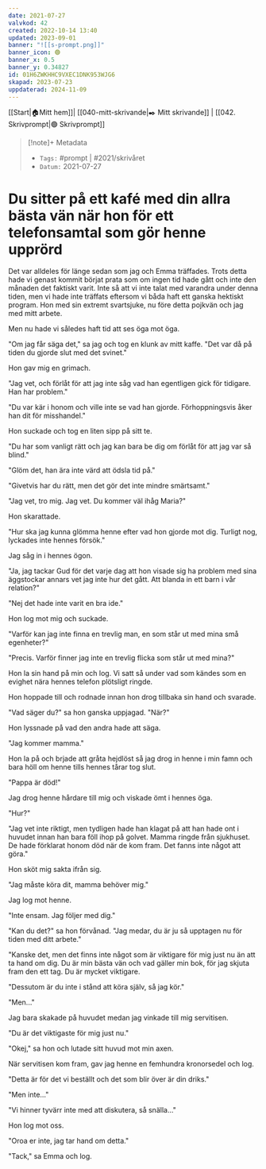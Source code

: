 ```yaml
---
date: 2021-07-27
valvkod: 42
created: 2022-10-14 13:40
updated: 2023-09-01
banner: "![[s-prompt.png]]"
banner_icon: 🟢
banner_x: 0.5
banner_y: 0.34827
id: 01H6ZWKHHC9VXEC1DNK953WJG6
skapad: 2023-07-23
uppdaterad: 2024-11-09
---
```

[[Start|🏠Mitt hem]]| [[040-mitt-skrivande|✒️ Mitt skrivande]] | [[042. Skrivprompt|🟢 Skrivprompt]]

> [!note]+ Metadata
> * `Tags:`  #prompt | #2021/skrivåret 
> * `Datum:` 2021-07-27

# Du sitter på ett kafé med din allra bästa vän när hon för ett telefonsamtal som gör henne upprörd

Det var alldeles för länge sedan som jag och Emma träffades. Trots detta hade vi genast kommit börjat prata som om ingen tid hade gått och inte den månaden det faktiskt varit. Inte så att vi inte talat med varandra under denna tiden, men vi hade inte träffats eftersom vi båda haft ett ganska hektiskt program. Hon med sin extremt svartsjuke, nu före detta pojkvän och jag med mitt arbete.

Men nu hade vi således haft tid att ses öga mot öga.

"Om jag får säga det," sa jag och tog en klunk av mitt kaffe. "Det var då på tiden du gjorde slut med det svinet."

Hon gav mig en grimach.

"Jag vet, och förlåt för att jag inte såg vad han egentligen gick för tidigare. Han har problem."

"Du var kär i honom och ville inte se vad han gjorde. Förhoppningsvis åker han dit för misshandel."

Hon suckade och tog en liten sipp på sitt te.

"Du har som vanligt rätt och jag kan bara be dig om förlåt för att jag var så blind."

"Glöm det, han ära inte värd att ödsla tid på."

"Givetvis har du rätt, men det gör det inte mindre smärtsamt."

"Jag vet, tro mig. Jag vet. Du kommer väl ihåg Maria?"

Hon skarattade.

"Hur ska jag kunna glömma henne efter vad hon gjorde mot dig. Turligt nog, lyckades inte hennes försök."

Jag såg in i hennes ögon.

"Ja, jag tackar Gud för det varje dag att hon visade sig ha problem med sina äggstockar annars vet jag inte hur det gått. Att blanda in ett barn i vår relation?"

"Nej det hade inte varit en bra ide."

Hon log mot mig och suckade.

"Varför kan jag inte finna en trevlig man, en som står ut med mina små egenheter?"

"Precis. Varför finner jag inte en trevlig flicka som står ut med mina?"

Hon la sin hand på min och log. Vi satt så under vad som kändes som en evighet nära hennes telefon plötsligt ringde.

Hon hoppade till och rodnade innan hon drog tillbaka sin hand och svarade.

"Vad säger du?" sa hon ganska uppjagad. "När?"

Hon lyssnade på vad den andra hade att säga.

"Jag kommer mamma."

Hon la på och brjade att gråta hejdlöst så jag drog in henne i min famn och bara höll om henne tills hennes tårar tog slut.

"Pappa är död!"

Jag drog henne hårdare till mig och viskade ömt i hennes öga.

"Hur?"

"Jag vet inte riktigt, men tydligen hade han klagat på att han hade ont i huvudet innan han bara föll ihop på golvet. Mamma ringde från sjukhuset. De hade förklarat honom död när de kom fram. Det fanns inte något att göra."

Hon sköt mig sakta ifrån sig.

"Jag måste köra dit, mamma behöver mig."

Jag log mot henne.

"Inte ensam. Jag följer med dig."

"Kan du det?" sa hon förvånad. "Jag medar, du är ju så upptagen nu för tiden med ditt arbete."

"Kanske det, men det finns inte något som är viktigare för mig just nu än att ta hand om dig. Du är min bästa vän och vad gäller min bok, för jag skjuta fram den ett tag. Du är mycket viktigare.

"Dessutom är du inte i stånd att köra själv, så jag kör."

"Men..."

Jag bara skakade på huvudet medan jag vinkade till mig servitisen.

"Du är det viktigaste för mig just nu."

"Okej," sa hon och lutade sitt huvud mot min axen.

När servitisen kom fram, gav jag henne en femhundra kronorsedel och log.

"Detta är för det vi beställt och det som blir över är din driks."

"Men inte..."

"Vi hinner tyvärr inte med att diskutera, så snälla..."

Hon log mot oss.

"Oroa er inte, jag tar hand om detta."

"Tack," sa Emma och log.



